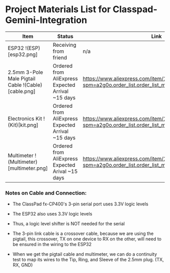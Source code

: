 # Project Materials List for Classpad-Gemini-Integration
| Item                                                | Status                                             | Link                                                                                                         | Cost          |
|-----------------------------------------------------|----------------------------------------------------|--------------------------------------------------------------------------------------------------------------|---------------|
| ESP32 !(ESP)[esp32.png]                             | Receiving from friend                              | n/a                                                                                                          | free!         |
| 2.5mm 3-Pole Male Pigtail Cable !(Cable)[cable.png] | Ordered from AliExpress  Expected Arrival ~15 days | https://www.aliexpress.com/item/1005005323735681.html?spm=a2g0o.order_list.order_list_main.10.1f7f1802iX4dpf | AU$2.57       |
| Electronics Kit  !(Kit)[kit.png]                    | Ordered from AliExpress Expected Arrival ~15 days  | https://www.aliexpress.com/item/1005007196303273.html?spm=a2g0o.order_list.order_list_main.15.1f7f1802iX4dpf | AU$3.67       |
| Multimeter !(Multimeter)[multimeter.png]            | Ordered from AliExpress Expected Arival ~15 days   | https://www.aliexpress.com/item/1005005221413391.html?spm=a2g0o.order_list.order_list_main.5.1f7f1802iX4dpf  | Total:AU$8.17 |                                                    |

### Notes on Cable and Connection:
* The ClassPad fx-CP400's 3-pin serial port uses 3.3V logic levels

* The ESP32 also uses 3.3V logic levels

* Thus, a logic level shifter is NOT needed for the serial

* The 3-pin link cable is a crossover cable, because we are using the pigtail, this crossover, TX on one device to RX on the other, will need to be ensured in the wiring to the ESP32

* When we get the pigtail cable and multimeter, we can do a continuity test to map its wires to the Tip, Ring, and Sleeve of the 2.5mm plug. (TX, RX, GND)